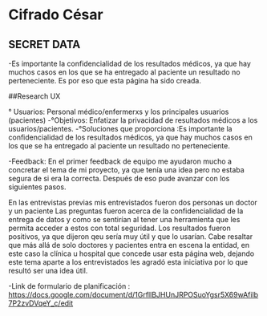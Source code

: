 # Cifrado César

## SECRET DATA

-Es importante la confidencialidad de los resultados médicos, ya que hay muchos casos en los que se ha entregado al paciente un resultado no perteneciente. Es por eso que esta página ha sido creada.

##Research UX

°  Usuarios:  Personal médico/enfermerxs y los principales usuarios (pacientes)
-°Objetivos: Enfatizar la privacidad de resultados médicos a los usuarios/pacientes.
-°Soluciones que proporciona :Es importante la confidencialidad de los resultados médicos, ya que hay muchos casos en los que se ha entregado al paciente un resultado no perteneciente.

-Feedback: En el primer feedback de equipo me ayudaron mucho a concretar el tema de mi proyecto, ya que tenía una idea pero no estaba segura de si era la correcta. Después de eso pude avanzar con los siguientes pasos.

En las entrevistas previas mis entrevistados fueron dos personas un doctor y un paciente Las preguntas fueron acerca de la confidencialidad de la entrega de datos y como se sentirían al tener una herramienta que les permita acceder a estos con total seguridad. Los resultados fueron positivos, ya que dijeron qeu sería muy útil y que lo usarían. Cabe resaltar que más allá de solo doctores y pacientes entra en escena la entidad, en este caso la clínica u hospital que concede usar esta página web, dejando este tema aparte a los entrevistados les agradó esta iniciativa por lo que resultó ser una idea útil.

-Link de formulario de planificación : https://docs.google.com/document/d/1GrfllBJHUnJRPOSuoYgsr5X69wAfilb7P2zvDVqeY_c/edit




